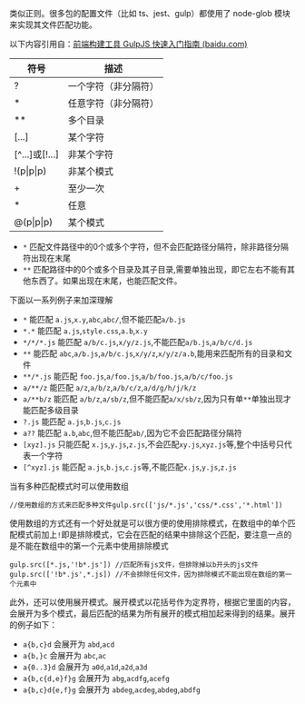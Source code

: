 类似正则。很多包的配置文件（比如 ts、jest、gulp）都使用了 node-glob 模块来实现其文件匹配功能。

以下内容引用自：[前端构建工具 GulpJS 快速入门指南 (baidu.com)](https://baijiahao.baidu.com/s?id=1710296849580950050&wfr=spider&for=pc)

| 符号        | 描述       |
| ----------- | ---------- |
| ?           | 一个字符（非分隔符）   |
| *           | 任意字符（非分隔符）   |
| **          | 多个目录   |
| \[...\]     | 某个字符   |
| \[^...\]或\[!...\]    | 非某个字符 |
| !(p\|p\|p)  | 非某个模式 |
| +           | 至少一次   |
| *           | 任意       |
| @(p\|p\|p\) | 某个模式           |
-   `*` 匹配文件路径中的0个或多个字符，但不会匹配路径分隔符，除非路径分隔符出现在末尾
-   `**` 匹配路径中的0个或多个目录及其子目录,需要单独出现，即它左右不能有其他东西了。如果出现在末尾，也能匹配文件。

下面以一系列例子来加深理解

-   `*` 能匹配 `a.js`,`x.y`,`abc`,`abc/`,但不能匹配`a/b.js`
-   `*.*` 能匹配 `a.js`,`style.css`,`a.b`,`x.y`
-   `*/*/*.js` 能匹配 `a/b/c.js`,`x/y/z.js`,不能匹配`a/b.js`,`a/b/c/d.js`
-   `**` 能匹配 `abc`,`a/b.js`,`a/b/c.js`,`x/y/z`,`x/y/z/a.b`,能用来匹配所有的目录和文件
-   `**/*.js` 能匹配 `foo.js`,`a/foo.js`,`a/b/foo.js`,`a/b/c/foo.js`
-   `a/**/z` 能匹配 `a/z`,`a/b/z`,`a/b/c/z`,`a/d/g/h/j/k/z`
-   `a/**b/z` 能匹配 `a/b/z`,`a/sb/z`,但不能匹配`a/x/sb/z`,因为只有单`**`单独出现才能匹配多级目录
-   `?.js` 能匹配 `a.js`,`b.js`,`c.js`
-   `a??` 能匹配 `a.b`,`abc`,但不能匹配`ab/`,因为它不会匹配路径分隔符
-   `[xyz].js` 只能匹配 `x.js`,`y.js`,`z.js`,不会匹配`xy.js`,`xyz.js`等,整个中括号只代表一个字符
-   `[^xyz].js` 能匹配 `a.js`,`b.js`,`c.js`等,不能匹配`x.js`,`y.js`,`z.js`

当有多种匹配模式时可以使用数组

```
//使用数组的方式来匹配多种文件gulp.src(['js/*.js','css/*.css','*.html'])
```

使用数组的方式还有一个好处就是可以很方便的使用排除模式，在数组中的单个匹配模式前加上`!`即是排除模式，它会在匹配的结果中排除这个匹配，要注意一点的是不能在数组中的第一个元素中使用排除模式

```
gulp.src([*.js,'!b*.js']) //匹配所有js文件，但排除掉以b开头的js文件gulp.src(['!b*.js',*.js]) //不会排除任何文件，因为排除模式不能出现在数组的第一个元素中
```

此外，还可以使用展开模式。展开模式以花括号作为定界符，根据它里面的内容，会展开为多个模式，最后匹配的结果为所有展开的模式相加起来得到的结果。展开的例子如下：

-   `a{b,c}d` 会展开为 `abd`,`acd`
-   `a{b,}c` 会展开为 `abc`,`ac`
-   `a{0..3}d` 会展开为 `a0d`,`a1d`,`a2d`,`a3d`
-   `a{b,c{d,e}f}g` 会展开为 `abg`,`acdfg`,`acefg`
-   `a{b,c}d{e,f}g` 会展开为 `abdeg`,`acdeg`,`abdeg`,`abdfg`